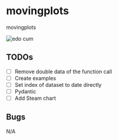 # movingplots
movingplots

![edo cum](media/edo_cum.gif)

## TODOs

- [ ] Remove double data of the function call
- [ ] Create examples
- [ ] Set index of dataset to date directly
- [ ] Pydantic
- [ ] Add Steam chart

## Bugs

N/A
